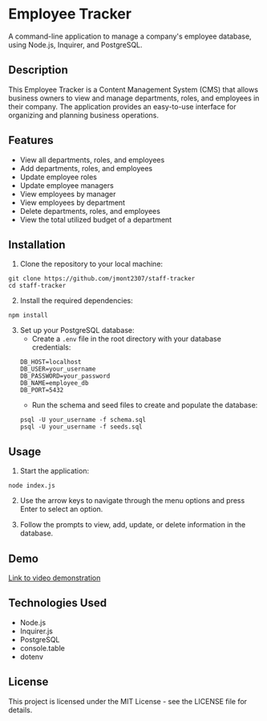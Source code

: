 # Employee Tracker

A command-line application to manage a company's employee database, using Node.js, Inquirer, and PostgreSQL.

## Description

This Employee Tracker is a Content Management System (CMS) that allows business owners to view and manage departments, roles, and employees in their company. The application provides an easy-to-use interface for organizing and planning business operations.

## Features

- View all departments, roles, and employees
- Add departments, roles, and employees
- Update employee roles
- Update employee managers
- View employees by manager
- View employees by department
- Delete departments, roles, and employees
- View the total utilized budget of a department

## Installation

1. Clone the repository to your local machine:
```
git clone https://github.com/jmont2307/staff-tracker
cd staff-tracker
```

2. Install the required dependencies:
```
npm install
```

3. Set up your PostgreSQL database:
   - Create a `.env` file in the root directory with your database credentials:
   ```
   DB_HOST=localhost
   DB_USER=your_username
   DB_PASSWORD=your_password
   DB_NAME=employee_db
   DB_PORT=5432
   ```
   - Run the schema and seed files to create and populate the database:
   ```
   psql -U your_username -f schema.sql
   psql -U your_username -f seeds.sql
   ```

## Usage

1. Start the application:
```
node index.js
```

2. Use the arrow keys to navigate through the menu options and press Enter to select an option.

3. Follow the prompts to view, add, update, or delete information in the database.

## Demo

[Link to video demonstration](your_video_link_here)


## Technologies Used

- Node.js
- Inquirer.js
- PostgreSQL
- console.table
- dotenv

## License

This project is licensed under the MIT License - see the LICENSE file for details.
